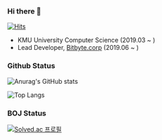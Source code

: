 ### Hi there 👋

[![Hits](https://hits.seeyoufarm.com/api/count/incr/badge.svg?url=https%3A%2F%2Fgithub.com%2Fchrisais9%2Fchrisais9&count_bg=%237770FF&title_bg=%23555555&icon=&icon_color=%237770FF&title=hits&edge_flat=false)](https://hits.seeyoufarm.com)

- KMU University Computer Science (2019.03 ~ )
- Lead Developer, [Bitbyte.corp](https://plkey.app) (2019.06 ~ )

### Github Status
![Anurag's GitHub stats](https://github-readme-stats.vercel.app/api?username=chrisais9&show_icons=true&theme=radical&count_private=true)

![Top Langs](https://github-readme-stats.vercel.app/api/top-langs/?username=chrisais9&layout=compact&theme=radical&count_private=true)

### BOJ Status
[![Solved.ac 프로필](http://mazassumnida.wtf/api/v2/generate_badge?boj=chrisais9)](https://solved.ac/chrisais9)
